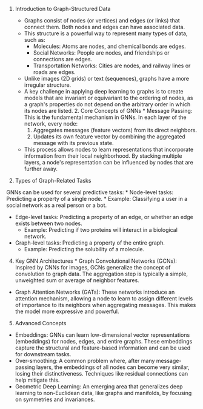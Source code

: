 1. Introduction to Graph-Structured Data

   * Graphs consist of nodes (or vertices) and edges (or links) that connect them.
     Both nodes and edges can have associated data.
   * This structure is a powerful way to represent many types of data, such as:
       * Molecules: Atoms are nodes, and chemical bonds are edges.
       * Social Networks: People are nodes, and friendships or connections are
         edges.
       * Transportation Networks: Cities are nodes, and railway lines or roads are
         edges.
   * Unlike images (2D grids) or text (sequences), graphs have a more irregular
     structure.
   * A key challenge in applying deep learning to graphs is to create models that
     are invariant or equivariant to the ordering of nodes, as a graph's
     properties do not depend on the arbitrary order in which its nodes are
     listed.
                                                                                          2. Core Concepts of GNNs
                                                                                           * Message Passing: This is the fundamental mechanism in GNNs. In each layer of
     the network, every node:
       1. Aggregates messages (feature vectors) from its direct neighbors.
       2. Updates its own feature vector by combining the aggregated message with
          its previous state.
   * This process allows nodes to learn representations that incorporate
     information from their local neighborhood. By stacking multiple layers, a
     node's representation can be influenced by nodes that are further away.

  3. Types of Graph-Related Tasks

  GNNs can be used for several predictive tasks:
                                                                                           * Node-level tasks: Predicting a property of a single node.
       * Example: Classifying a user in a social network as a real person or a                   bot.
   * Edge-level tasks: Predicting a property of an edge, or whether an edge exists
     between two nodes.
       * Example: Predicting if two proteins will interact in a biological
         network.
   * Graph-level tasks: Predicting a property of the entire graph.
       * Example: Predicting the solubility of a molecule.

  4. Key GNN Architectures
                                                                                           * Graph Convolutional Networks (GCNs): Inspired by CNNs for images, GCNs
     generalize the concept of convolution to graph data. The aggregation step is
     typically a simple, unweighted sum or average of neighbor features.
   * Graph Attention Networks (GATs): These networks introduce an attention
     mechanism, allowing a node to learn to assign different levels of importance
     to its neighbors when aggregating messages. This makes the model more
     expressive and powerful.

  5. Advanced Concepts

   * Embeddings: GNNs can learn low-dimensional vector representations
     (embeddings) for nodes, edges, and entire graphs. These embeddings capture
     the structural and feature-based information and can be used for downstream
     tasks.
   * Over-smoothing: A common problem where, after many message-passing layers,
     the embeddings of all nodes can become very similar, losing their
     distinctiveness. Techniques like residual connections can help mitigate this.
   * Geometric Deep Learning: An emerging area that generalizes deep learning to             non-Euclidean data, like graphs and manifolds, by focusing on symmetries and
     invariances.